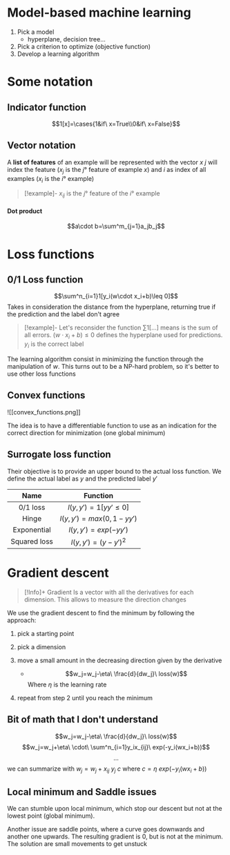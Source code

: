 # Model-based machine learning

1. Pick a model
	- hyperplane, decision tree...
2. Pick a criterion to optimize (objective function)
3. Develop a learning algorithm

# Some notation
## Indicator function
$$1[x]=\cases{1&if\ x=True\\0&if\ x=False}$$
## Vector notation
A **list of features** of an example will be represented with the vector $x$
$j$ will index the feature ($x_j$ is the $j°$ feature of example $x$) and $i$ as index of all examples ($x_i$ is the $i°$ example) 

> [!example]-
> $x_{ij}$ is the $j°$ feature of the $i°$ example 

#### Dot product
$$a\cdot b=\sum^m_{j=1}a_jb_j$$
# Loss functions
## 0/1 Loss function
$$\sum^n_{i=1}1[y_i(w\cdot x_i+b)\leq 0]$$
Takes in consideration the distance from the hyperplane, returning true if the prediction and the label don't agree

> [!example]- Let's reconsider the function
> $\sum1[...]$ means is the sum of all errors. $(w\cdot x_i+b) \leq 0$   defines the hyperplane used for predictions. $y_i$ is the correct label

The learning algorithm consist in minimizing the function through the manipulation of $w$. 
This turns out to be a NP-hard problem, so it's better to use other loss functions

## Convex functions
![[convex_functions.png]]

The idea is to have a differentiable function to use as an indication for the correct direction for minimization (one global minimum)

## Surrogate loss function
Their objective is to provide an upper bound to the actual loss function. 
We define the actual label as $y$ and the predicted label $y'$ 

| Name | Function |
| :---: | :---: |
| 0/1 loss | $l(y,y')=1[yy'\leq0]$|
| Hinge | $l(y,y')=max(0,1-yy')$|
| Exponential|$l(y,y')=exp(-yy')$|
| Squared loss|$l(y,y')=(y-y')^2$|

# Gradient descent

> [!Info]+ Gradient
>Is a vector with all the derivatives for each dimension. This allows to measure the direction changes


We use the gradient descent to find the minimum by following the approach:
1. pick a starting point
2. pick a dimension
3. move a small amount in the decreasing direction given by the derivative
	- $$w_j=w_j-\eta\ \frac{d}{dw_j}\ loss(w)$$ Where $\eta$ is the learning rate
	
1. repeat from step 2 until you reach the minimum

## Bit of math that I don't understand
$$w_j=w_j-\eta\ \frac{d}{dw_j}\ loss(w)$$
$$w_j=w_j+\eta\ \cdot\ \sum^n_{i=1}y_ix_{ij}\ exp(-y_i(wx_i+b))$$
$$...$$
we can summarize with $w_j=w_j+x_{ij}\ y_j\ c$ where $c=\eta\ exp(-y_i(wx_i+b))$ 

## Local minimum and Saddle issues
We can stumble upon local minimum, which stop our descent but not at the lowest point (global minimum).

Another issue are saddle points, where a curve goes downwards and another one upwards. The resulting gradient is 0, but is not at the minimum. The solution are small movements to get unstuck